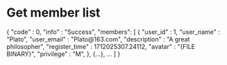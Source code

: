 # Get member list

<api-endpoint openapi-path="../cotalk.yaml" endpoint="/api/chat/{chatid}/members" method="GET">

<response type="200">

<sample>
{
    "code" : 0,
    "info" : "Success",
    "members": [
        {
            "user_id" : 1,
            "user_name" : "Plato",
            "user_email" : "Plato@163.com",
            "description" : "A great philosopher",
            "register_time" : 1712025307.24112,
            "avatar" : "{FILE BINARY}",
            "privilege" : "M",
        },
        {...},
        ...
    ]
}
</sample>

</response>

</api-endpoint>